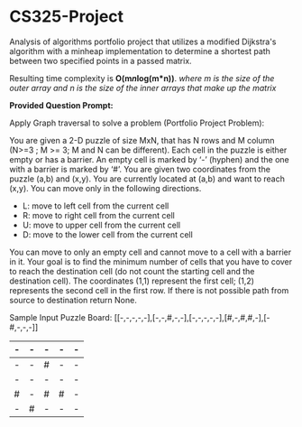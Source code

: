 # CS325-Project
Analysis of algorithms portfolio project that utilizes a modified Dijkstra's algorithm with a minheap implementation to determine a shortest path between two specified points in a passed matrix.

Resulting time complexity is **O(m*n*log(m*n))**.
_where m is the size of the outer array and n is the size of the inner arrays that make up the matrix_


**Provided Question Prompt:**

Apply Graph traversal to solve a problem (Portfolio Project Problem):

You are given a 2-D puzzle of size MxN, that has N rows and M column (N>=3 ; M >= 3; M and N can be different). Each cell in the puzzle is either empty or has a barrier. An empty cell is marked by ‘-’ (hyphen) and the one with a barrier is marked by ‘#’. You are given two coordinates from the puzzle (a,b) and (x,y). You are currently located at (a,b) and want to reach (x,y). You can move only in the following directions.
- L: move to left cell from the current cell
- R: move to right cell from the current cell
- U: move to upper cell from the current cell
- D: move to the lower cell from the current cell

You can move to only an empty cell and cannot move to a cell with a barrier in it. Your goal is to find the minimum number of cells that you have to cover to reach the destination cell (do not count the starting cell and the destination cell). The coordinates (1,1) represent the first cell; (1,2) represents the second cell in the first row. If there is not possible path from source to destination return None.

Sample Input Puzzle Board: [[-,-,-,-,-],[-,-,#,-,-],[-,-,-,-,-],[#,-,#,#,-],[-#,-,-,-]]

| - | - | - | - | - |
| - | - | - | - | - |
| - | - | # | - | - |
| - | - | - | - | - |
| # | - | # | # | - |
| - | # | - | - | - |
